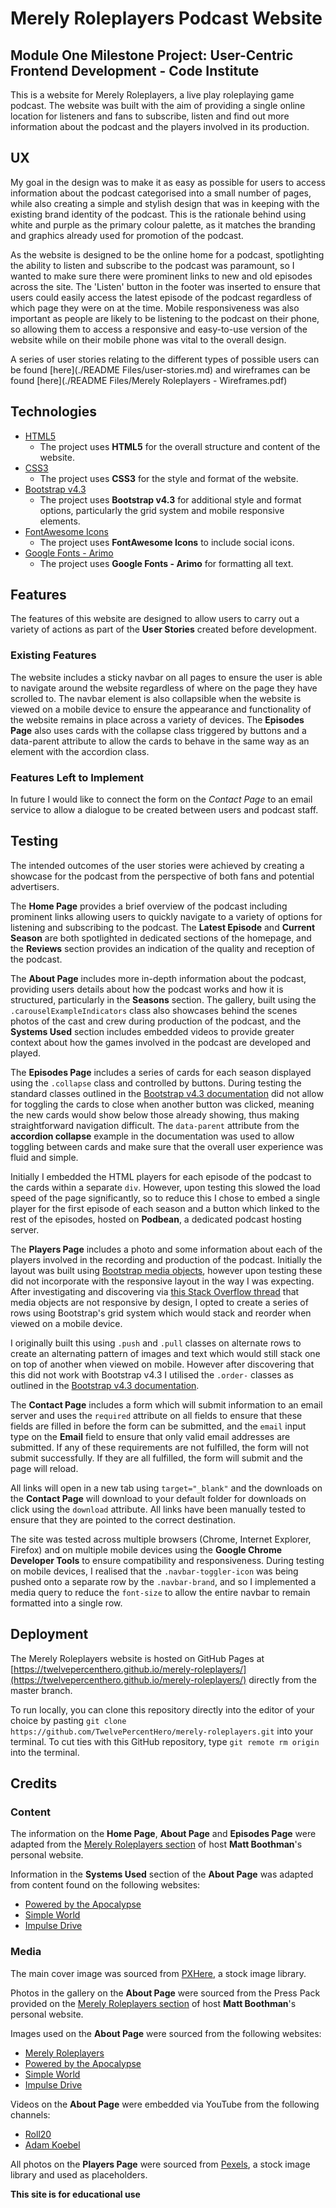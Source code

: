 # Merely Roleplayers Podcast Website

## Module One Milestone Project: User-Centric Frontend Development - Code Institute

This is a website for Merely Roleplayers, a live play roleplaying game podcast. The website was built with the aim of providing a single online location for listeners and fans to subscribe, listen and find out more information about the podcast and the players involved in its production.

## UX

My goal in the design was to make it as easy as possible for users to access information about the podcast categorised into a small number of pages, while also creating a simple and stylish design that was in keeping with the existing brand identity of the podcast. This is the rationale behind using white and purple as the primary colour palette, as it matches the branding and graphics already used for promotion of the podcast.

As the website is designed to be the online home for a podcast, spotlighting the ability to listen and subscribe to the podcast was paramount, so I wanted to make sure there were prominent links to new and old episodes across the site. The 'Listen' button in the footer was inserted to ensure that users could easily access the latest episode of the podcast regardless of which page they were on at the time. Mobile responsiveness was also important as people are likely to be listening to the podcast on their phone, so allowing them to access a responsive and easy-to-use version of the website while on their mobile phone was vital to the overall design.

A series of user stories relating to the different types of possible users can be found [here](./README Files/user-stories.md) and wireframes can be found [here](./README Files/Merely Roleplayers - Wireframes.pdf)

## Technologies

- [HTML5](https://developer.mozilla.org/en-US/docs/Web/Guide/HTML/HTML5)
    * The project uses **HTML5** for the overall structure and content of the website.
- [CSS3](https://developer.mozilla.org/en-US/docs/Web/CSS/CSS3)
    * The project uses **CSS3** for the style and format of the website.
- [Bootstrap v4.3](https://getbootstrap.com/docs/4.3/getting-started/introduction/)
    * The project uses **Bootstrap v4.3** for additional style and format options, particularly the grid system and mobile responsive elements.
- [FontAwesome Icons](https://fontawesome.com/)
    * The project uses **FontAwesome Icons** to include social icons.
- [Google Fonts - Arimo](https://fonts.google.com/specimen/Arimo)
    * The project uses **Google Fonts - Arimo** for formatting all text.

## Features

The features of this website are designed to allow users to carry out a variety of actions as part of the **User Stories** created before development.

### Existing Features

The website includes a sticky navbar on all pages to ensure the user is able to navigate around the website regardless of where on the page they have scrolled to. The navbar element is also collapsible when the website is viewed on a mobile device to ensure the appearance and functionality of the website remains in place across a variety of devices. The **Episodes Page** also uses cards with the collapse class triggered by buttons and a data-parent attribute to allow the cards to behave in the same way as an element with the accordion class.

### Features Left to Implement

In future I would like to connect the form on the *Contact Page* to an email service to allow a dialogue to be created between users and podcast staff.

## Testing

The intended outcomes of the user stories were achieved by creating a showcase for the podcast from the perspective of both fans and potential advertisers.

The **Home Page** provides a brief overview of the podcast including prominent links allowing users to quickly navigate to a variety of options for listening and subscribing to the podcast. The **Latest Episode** and **Current Season** are both spotlighted in dedicated sections of the homepage, and the **Reviews** section provides an indication of the quality and reception of the podcast.

The **About Page** includes more in-depth information about the podcast, providing users details about how the podcast works and how it is structured, particularly in the **Seasons** section. The gallery, built using the `.carouselExampleIndicators` class also showcases behind the scenes photos of the cast and crew during production of the podcast, and the **Systems Used** section includes embedded videos to provide greater context about how the games involved in the podcast are developed and played.

The **Episodes Page** includes a series of cards for each season displayed using the `.collapse` class and controlled by buttons. During testing the standard classes outlined in the [Bootstrap v4.3 documentation](https://getbootstrap.com/docs/4.3/components/collapse/) did not allow for toggling the cards to close when another button was clicked, meaning the new cards would show below those already showing, thus making straightforward navigation difficult. The `data-parent` attribute from the **accordion collapse** example in the documentation was used to allow toggling between cards and make sure that the overall user experience was fluid and simple.

Initially I embedded the HTML players for each episode of the podcast to the cards within a separate `div`. However, upon testing this slowed the load speed of the page significantly, so to reduce this I chose to embed a single player for the first episode of each season and a button which linked to the rest of the episodes, hosted on **Podbean**, a dedicated podcast hosting server.

The **Players Page** includes a photo and some information about each of the players involved in the recording and production of the podcast. Initially the layout was built using [Bootstrap media objects](https://getbootstrap.com/docs/4.3/components/media-object/), however upon testing these did not incorporate with the responsive layout in the way I was expecting. After investigating and discovering via [this Stack Overflow thread](https://stackoverflow.com/questions/21004570/bootstraps-media-object-image-is-not-responsive-inside-of-tab) that media objects are not responsive by design, I opted to create a series of rows using Bootstrap's grid system which would stack and reorder when viewed on a mobile device.

I originally built this using `.push` and `.pull` classes on alternate rows to create an alternating pattern of images and text which would still stack one on top of another when viewed on mobile. However after discovering that this did not work with Bootstrap v4.3 I utilised the `.order-` classes as outlined in the [Bootstrap v4.3 documentation](https://getbootstrap.com/docs/4.3/layout/grid/#order-classes).

The **Contact Page** includes a form which will submit information to an email server and uses the `required` attribute on all fields to ensure that these fields are filled in before the form can be submitted, and the `email` input type on the **Email** field to ensure that only valid email addresses are submitted. If any of these requirements are not fulfilled, the form will not submit successfully. If they are all fulfilled, the form will submit and the page will reload.

All links will open in a new tab using `target="_blank"` and the downloads on the **Contact Page** will download to your default folder for downloads on click using the `download` attribute. All links have been manually tested to ensure that they are pointed to the correct destination.

The site was tested across multiple browsers (Chrome, Internet Explorer, Firefox) and on multiple mobile devices using the **Google Chrome Developer Tools** to ensure compatibility and responsiveness. During testing on mobile devices, I realised that the `.navbar-toggler-icon` was being pushed onto a separate row by the `.navbar-brand`, and so I implemented a media query to reduce the `font-size` to allow the entire navbar to remain formatted into a single row.

## Deployment

The Merely Roleplayers website is hosted on GitHub Pages at [https://twelvepercenthero.github.io/merely-roleplayers/](https://twelvepercenthero.github.io/merely-roleplayers/) directly from the master branch.

To run locally, you can clone this repository directly into the editor of your choice by pasting `git clone https://github.com/TwelvePercentHero/merely-roleplayers.git` into your terminal. To cut ties with this GitHub repository, type `git remote rm origin` into the terminal.

## Credits

### Content

The information on the **Home Page**, **About Page** and **Episodes Page** were adapted from the [Merely Roleplayers section](https://www.mattboothman.com/merelyroleplayers) of host **Matt Boothman**'s personal website.

Information in the **Systems Used** section of the **About Page** was adapted from content found on the following websites:

- [Powered by the Apocalypse](http://apocalypse-world.com/)
- [Simple World](http://buriedwithoutceremony.com/little-games/simple-world)
- [Impulse Drive](https://adrian-thoen.itch.io/impulse-drive)

### Media

The main cover image was sourced from [PXHere](https://pxhere.com/en/photo/1087634), a stock image library.

Photos in the gallery on the **About Page** were sourced from the Press Pack provided on the [Merely Roleplayers section](https://www.mattboothman.com/merelyroleplayers) of host **Matt Boothman**'s personal website.

Images used on the **About Page** were sourced from the following websites:

- [Merely Roleplayers](https://www.mattboothman.com/merelyroleplayers)
- [Powered by the Apocalypse](http://apocalypse-world.com/)
- [Simple World](http://buriedwithoutceremony.com/little-games/simple-world)
- [Impulse Drive](https://adrian-thoen.itch.io/impulse-drive)

Videos on the **About Page** were embedded via YouTube from the following channels:

- [Roll20](https://www.youtube.com/channel/UCHC1kWACzA7G6D2fqkqsRDg)
- [Adam Koebel](https://www.youtube.com/channel/UCrQL02ilNwJ_MrB7w61f8iw)

All photos on the **Players Page** were sourced from [Pexels](https://www.pexels.com/), a stock image library and used as placeholders.

**This site is for educational use**